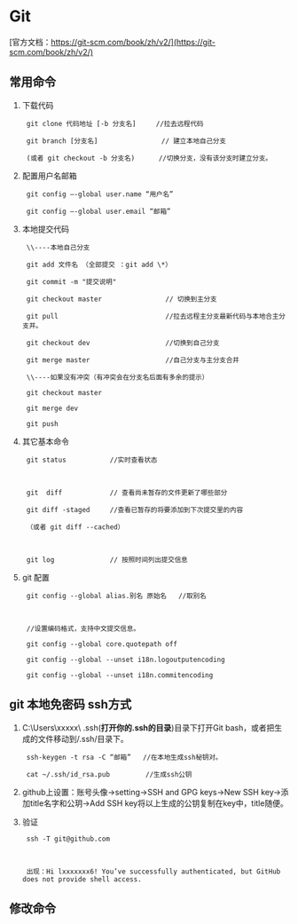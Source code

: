 # Git
[官方文档：https://git-scm.com/book/zh/v2/](https://git-scm.com/book/zh/v2/)
## 常用命令
1. 下载代码
		git clone 代码地址 [-b 分支名]     //拉去远程代码
        git branch [分支名]                // 建立本地自己分支
        (或者 git checkout -b 分支名)      //切换分支，没有该分支时建立分支。
2. 配置用户名邮箱
		git config –-global user.name “用户名”
        git config –-global user.email “邮箱”
3. 本地提交代码
      	\\----本地自己分支
		git add 文件名 （全部提交 ：git add \*）
        git commit -m "提交说明"
        git checkout master                // 切换到主分支
        git pull                           //拉去远程主分支最新代码与本地合主分支并。
        git checkout dev                   //切换到自己分支
        git merge master                   //自己分支与主分支合并
     	\\----如果没有冲突（有冲突会在分支名后面有多余的提示）
        git checkout master
        git merge dev
        git push
4. 其它基本命令
        git status           //实时查看状态

		git  diff            // 查看尚未暂存的文件更新了哪些部分
        git diff -staged     //查看已暂存的将要添加到下次提交里的内容
        （或者 git diff --cached）

        git log              // 按照时间列出提交信息
5. git 配置
		git config --global alias.别名 原始名   //取别名

        //设置编码格式，支持中文提交信息。
        git config --global core.quotepath off
		git config --global --unset i18n.logoutputencoding
		git config --global --unset i18n.commitencoding
## git 本地免密码 ssh方式

1. C:\Users\xxxxx\ .ssh(**打开你的.ssh的目录**)目录下打开Git bash，或者把生成的文件移动到/.ssh/目录下。

		ssh-keygen -t rsa -C “邮箱”   //在本地生成ssh秘钥对。
		cat ~/.ssh/id_rsa.pub         //生成ssh公钥
2. github上设置：账号头像->setting->SSH and GPG keys->New SSH key->添加title名字和公玥->Add SSH key将以上生成的公钥复制在key中，title随便。
3. 验证
		ssh -T git@github.com

        出现：Hi lxxxxxxx6! You’ve successfully authenticated, but GitHub does not provide shell access.
## 修改命令